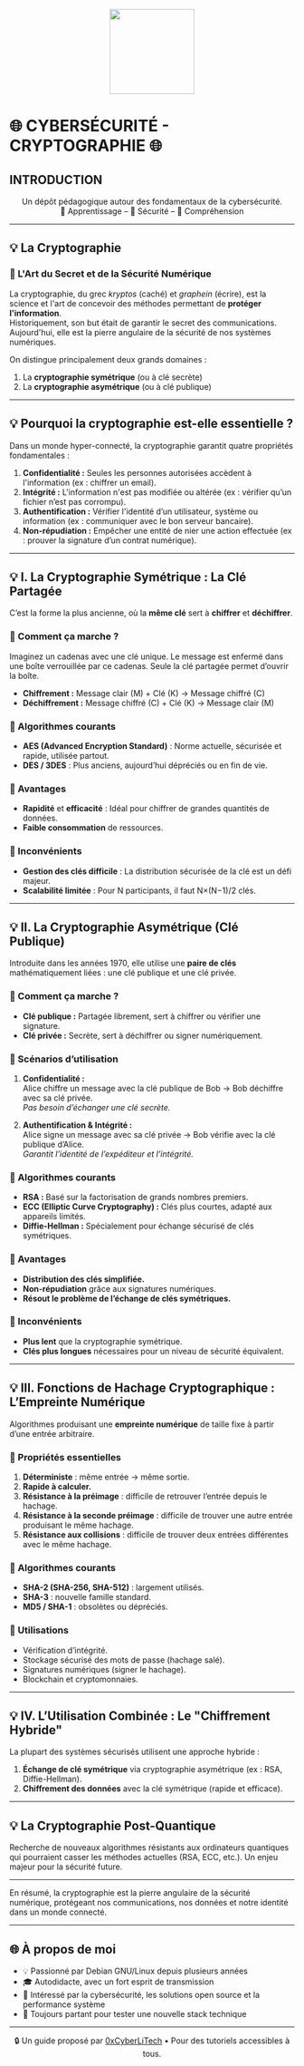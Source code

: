 <p align="center">
  <img src="https://avatars.githubusercontent.com/u/167217017?s=400&u=d983b9423c4eb8cdb9bfe8b14f505be5c894d6bc&v=4" width="150" />
</p>

# 🌐 CYBERSÉCURITÉ - CRYPTOGRAPHIE 🌐
## INTRODUCTION

<p align="center">
  Un dépôt pédagogique autour des fondamentaux de la cybersécurité.<br>
  📘 Apprentissage – 🔐 Sécurité – 🧠 Compréhension
</p>

---

## 💡 La Cryptographie

### 👋 L'Art du Secret et de la Sécurité Numérique

La cryptographie, du grec *kryptos* (caché) et *graphein* (écrire), est la science et l'art de concevoir des méthodes permettant de **protéger l'information**.  
Historiquement, son but était de garantir le secret des communications. Aujourd'hui, elle est la pierre angulaire de la sécurité de nos systèmes numériques.

On distingue principalement deux grands domaines :  
1. La **cryptographie symétrique** (ou à clé secrète)  
2. La **cryptographie asymétrique** (ou à clé publique)

---

## 💡 Pourquoi la cryptographie est-elle essentielle ?

Dans un monde hyper-connecté, la cryptographie garantit quatre propriétés fondamentales :

1. **Confidentialité :** Seules les personnes autorisées accèdent à l'information (ex : chiffrer un email).  
2. **Intégrité :** L'information n'est pas modifiée ou altérée (ex : vérifier qu’un fichier n’est pas corrompu).  
3. **Authentification :** Vérifier l'identité d’un utilisateur, système ou information (ex : communiquer avec le bon serveur bancaire).  
4. **Non-répudiation :** Empêcher une entité de nier une action effectuée (ex : prouver la signature d’un contrat numérique).

---

## 💡 I. La Cryptographie Symétrique : La Clé Partagée

C’est la forme la plus ancienne, où la **même clé** sert à **chiffrer** et **déchiffrer**.

### 👋 Comment ça marche ?

Imaginez un cadenas avec une clé unique. Le message est enfermé dans une boîte verrouillée par ce cadenas. Seule la clé partagée permet d’ouvrir la boîte.

- **Chiffrement :** Message clair (M) + Clé (K) → Message chiffré (C)  
- **Déchiffrement :** Message chiffré (C) + Clé (K) → Message clair (M)

### 👋 Algorithmes courants

- **AES (Advanced Encryption Standard)** : Norme actuelle, sécurisée et rapide, utilisée partout.  
- **DES / 3DES** : Plus anciens, aujourd’hui dépréciés ou en fin de vie.

### 👋 Avantages

- **Rapidité** et **efficacité** : Idéal pour chiffrer de grandes quantités de données.  
- **Faible consommation** de ressources.

### 👋 Inconvénients

- **Gestion des clés difficile** : La distribution sécurisée de la clé est un défi majeur.  
- **Scalabilité limitée** : Pour N participants, il faut N×(N−1)/2 clés.

---

## 💡 II. La Cryptographie Asymétrique (Clé Publique)

Introduite dans les années 1970, elle utilise une **paire de clés** mathématiquement liées : une clé publique et une clé privée.

### 👋 Comment ça marche ?

- **Clé publique :** Partagée librement, sert à chiffrer ou vérifier une signature.  
- **Clé privée :** Secrète, sert à déchiffrer ou signer numériquement.

### 👋 Scénarios d’utilisation

1. **Confidentialité :**  
   Alice chiffre un message avec la clé publique de Bob → Bob déchiffre avec sa clé privée.  
   *Pas besoin d’échanger une clé secrète.*

2. **Authentification & Intégrité :**  
   Alice signe un message avec sa clé privée → Bob vérifie avec la clé publique d’Alice.  
   *Garantit l’identité de l’expéditeur et l’intégrité.*

### 👋 Algorithmes courants

- **RSA :** Basé sur la factorisation de grands nombres premiers.  
- **ECC (Elliptic Curve Cryptography) :** Clés plus courtes, adapté aux appareils limités.  
- **Diffie-Hellman :** Spécialement pour échange sécurisé de clés symétriques.

### 👋 Avantages

- **Distribution des clés simplifiée.**  
- **Non-répudiation** grâce aux signatures numériques.  
- **Résout le problème de l’échange de clés symétriques.**

### 👋 Inconvénients

- **Plus lent** que la cryptographie symétrique.  
- **Clés plus longues** nécessaires pour un niveau de sécurité équivalent.

---

## 💡 III. Fonctions de Hachage Cryptographique : L’Empreinte Numérique

Algorithmes produisant une **empreinte numérique** de taille fixe à partir d’une entrée arbitraire.

### 👋 Propriétés essentielles

1. **Déterministe** : même entrée → même sortie.  
2. **Rapide à calculer.**  
3. **Résistance à la préimage** : difficile de retrouver l’entrée depuis le hachage.  
4. **Résistance à la seconde préimage** : difficile de trouver une autre entrée produisant le même hachage.  
5. **Résistance aux collisions** : difficile de trouver deux entrées différentes avec le même hachage.

### 👋 Algorithmes courants

- **SHA-2 (SHA-256, SHA-512)** : largement utilisés.  
- **SHA-3** : nouvelle famille standard.  
- **MD5 / SHA-1** : obsolètes ou dépréciés.

### 👋 Utilisations

- Vérification d’intégrité.  
- Stockage sécurisé des mots de passe (hachage salé).  
- Signatures numériques (signer le hachage).  
- Blockchain et cryptomonnaies.

---

## 💡 IV. L’Utilisation Combinée : Le "Chiffrement Hybride"

La plupart des systèmes sécurisés utilisent une approche hybride :

1. **Échange de clé symétrique** via cryptographie asymétrique (ex : RSA, Diffie-Hellman).  
2. **Chiffrement des données** avec la clé symétrique (rapide et efficace).

---

## 💡 La Cryptographie Post-Quantique

Recherche de nouveaux algorithmes résistants aux ordinateurs quantiques qui pourraient casser les méthodes actuelles (RSA, ECC, etc.). Un enjeu majeur pour la sécurité future.

---

En résumé, la cryptographie est la pierre angulaire de la sécurité numérique, protégeant nos communications, nos données et notre identité dans un monde connecté.

---

## 🌐 À propos de moi

- 💡 Passionné par Debian GNU/Linux depuis plusieurs années  
- 🎓 Autodidacte, avec un fort esprit de transmission  
- 🔐 Intéressé par la cybersécurité, les solutions open source et la performance système  
- 🧪 Toujours partant pour tester une nouvelle stack technique

---

<p align="center">
  🔒 Un guide proposé par <a href="https://github.com/0xCyberLiTech">0xCyberLiTech</a> • Pour des tutoriels accessibles à tous.
</p>
